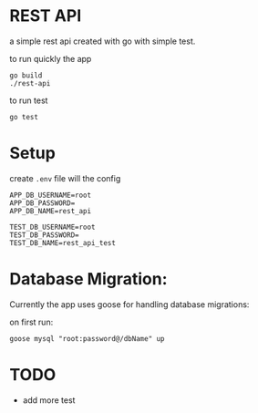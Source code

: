 # REST API
a simple rest api created with go with simple test.

to run quickly the app
```
go build
./rest-api
```

to run test
```
go test
```

# Setup
create `.env` file will the config
```
APP_DB_USERNAME=root
APP_DB_PASSWORD=
APP_DB_NAME=rest_api

TEST_DB_USERNAME=root
TEST_DB_PASSWORD=
TEST_DB_NAME=rest_api_test
```

# Database Migration:
Currently the app uses goose for handling database migrations:

on first run:
```
goose mysql "root:password@/dbName" up
```

# TODO
  - add more test
